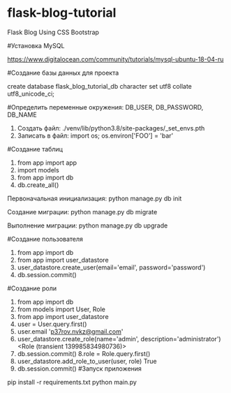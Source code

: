 # flask-blog-tutorial
Flask Blog Using CSS Bootstrap

#Установка MySQL 

https://www.digitalocean.com/community/tutorials/mysql-ubuntu-18-04-ru

#Создание базы данных для проекта

create database flask_blog_tutorial_db character set utf8 collate utf8_unicode_ci;

#Определить переменные окружения:
DB_USER, DB_PASSWORD, DB_NAME

1. Создать файл: ./venv/lib/python3.8/site-packages/_set_envs.pth
2. Записать в файл: import os; os.environ['FOO'] = 'bar'

#Создание таблиц
1. from app import app
2. import models
3. from app import db
4. db.create_all()

Первоначальная инициализация:
python manage.py db init

Создание миграции:
python manage.py db migrate

Выполнение миграции:
python manage.py db upgrade

#Создание пользователя
1. from app import db
2. from app import user_datastore
3. user_datastore.create_user(email='email', password='password')
4. db.session.commit()

#Создание роли
1. from app import db
2. from models import User, Role
3. from app import user_datastore
4. user = User.query.first()
5. user.email
'p37rov.nvkz@gmail.com'
6. user_datastore.create_role(name='admin', description='administrator')
<Role (transient 139985834980736)>
7. db.session.commit()
8.role = Role.query.first()
9. user_datastore.add_role_to_user(user, role)
True
10. db.session.commit()
#Запуск приложения

pip install -r requirements.txt
python main.py
